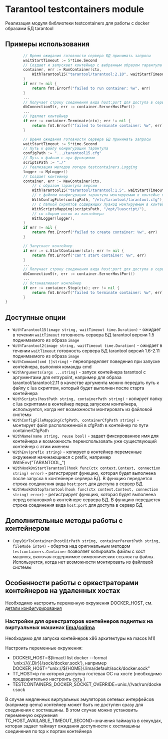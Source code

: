 # Tarantool testcontainers module

Реализация модуля библиотеки testcontainers для работы с docker образами БД tarantool

## Примеры использования
```go
        // Время ожидания готовности сервера БД принимать запросы
        waitStartTimeout := 5*time.Second
        // Создает и запускает контейнер с выбранным образом тарантула версии
        container, err := RunContainer(ctx, 
            WithTarantool15("tarantool/tarantool:2.10", waitStartTimeout),
        )
        if err != nil {
            return fmt.Errorf("failed to run container: %w", err)
        }
        ...
        // Получает строку соединения вида host:port для доступа в сервер БД в запущенном контейнере
        dbConnectionStr, err := container.ServerHostPort()
        ...
        // Удаляет контейнер
        if err := container.Terminate(ctx); err != nil {
            return fmt.Errorf("failed to terminate container: %w", err)
        }
```

```go
        // Время ожидания готовности сервера БД принимать запросы
        waitStartTimeout := 5*time.Second
        // Путь к файлу конфигурации тарантула
        configPath := ".../tarantool15.cfg"
        // Путь к файлам с луа функциями
        scriptsPath := "./"
        // Реализация методов логера testcontainers.Logging
        logger := MyLogger()
        // Создает контейнер
        container, err := NewContainer(ctx, 
			// с образом тарантула версии
            WithTarantool15("tarantool/tarantool:1.5", waitStartTimeout),
            // с файлом конфигурации тарантула монтируемым в контейне по пути /etc/tarantool/tarantool.cfg
			WithConfigFile(configPath, "/etc/tarantool/tarantool.cfg"),
            // с папкой скриптов содержищих луакод монтируемым в контейне по пути /opt/luascript/
            WithScriptsMapping(scriptsPath, "/opt/luascript/"),
			// со сбором логов из контейнера
            WithLogger(logger),
        )
        if err != nil {
            return fmt.Errorf("failed to create container: %w", err)
        }

        // Запускает контейнер
        if err := c.StartContainer(ctx); err != nil {
            return fmt.Errorf("can't start container: %w", err)
        }
        ...
        // Получает строку соединения вида host:port для доступа в сервер БД в запущенном контейнере
        dbConnectionStr, err := container.ServerHostPort()
        ...
        // Останавливает контейнер
        if err := container.Stop(ctx); err != nil {
            return fmt.Errorf("failed to terminate container: %w", err)
        }
}
```

## Доступные опции

- ``WithTarantool15(image string, waitTimeout time.Duration)`` - ожидает в течении `waitTimeout` готовность сервера БД tarantool версии 1.5 поднимаемого из образа `image`
- ``WithTarantool2(image string, waitTimeout time.Duration)`` - ожидает в течении `waitTimeout` готовность сервера БД tarantool версий 1.6-2.11 поднимаемого из образа `image`
- ``WithCommand(cmd []string)`` - переопределяет поведения при запуске контейнера, выполняя команды cmd
- ``WithArguments(args ...string)`` - запуск контейнера tarantool с аргументами для entrypoint, например для образа tarantool/tarantool:2.11 в качестве аргумента можно передать путь к файлу с lua скриптом, который будет выполнен после старта контейнера
- ``WithScripts(hostPath string, containerPath string)`` - копирует папку с lua скриптами в контейнер перед запуском контейнера, используется, когда нет возможности монтировать из файловой системы
- ``WithConfigFileMapping(cfgPath, containerCfgPath string)`` - монтирует файл расположенной в cfgPath в контейнер по пути containerCfgPath
- ``WithName(name string, reuse bool)`` - задает фиксированное имя для контейнера и возможность переиспользовать уже существующий контейнер с этим именем
- ``WithEnv(prefix string)`` - копирует в контейнер переменные окружения начинающиеся с prefix, например WithEnv("TARANTOOL_")
- ``WithHookOnStartTarantool(hook func(ctx context.Context, connection string) error)`` - регистрирует функцию, которая будет выполнена после запуска в контейнере сервера БД. В функцию передается строка соединения вида `host:port` для доступа в сервер БД
- ``WithHookOnStopTarantool(hook func(ctx context.Context, connection string) error)``  - регистрирует функцию, которая будет выполнена перед остановкой в контейнере сервера БД. В функцию передается строка соединения вида `host:port` для доступа в сервер БД
## Дополнительные методы работы с контейнером

- ``CopyDirToContainer(hostDirPath string, containerParentPath string, fileMode int64)`` - обертка над оригинальным методом `testcontainers.Container` позволяет копировать файлы
  с хост машины, включая содержимое символических ссылок на файлы. Используется, когда нет возможности монтировать из файловой системы

## Особенности работы с оркестраторами контейнеров на удаленных хостах

Необходимо настроить переменную окружения DOCKER_HOST, см. [детали конфигурирования](https://golang.testcontainers.org/features/configuration/#docker-host-detection)

### Настройки для оркестраторов контейнеров поднятых на виртуальных машинах [lima](https://lima-vm.io/docs/)/[colima](https://github.com/abiosoft/colima)
Необходимо для запуска контейнеров x86 архитектуры на macos M1)

Настроить переменные окружения: 

- DOCKER_HOST=$(limactl list docker --format 'unix://{{.Dir}}/sock/docker.sock'), например DOCKER_HOST="unix://${HOME}/.lima/default/sock/docker.sock"
- TT_HOST=ip по которой доступна гостевая ОС на хосте (необходимо предварительно настроить [сеть](https://lima-vm.io/docs/config/network/) )
- TESTCONTAINERS_DOCKER_SOCKET_OVERRIDE=unix:///var/run/docker.sock

В случае медленных виртуальных эмуляторов сетевых интерфейсов (например qemu) контейнер может быть не доступен сразу для соединения с хостмашины. 
В этом случае можно установить переменную окружения TC_HOST_AVAILABLE_TIMEOUT_SECOND=значения таймаута в секундах, которая задает таймаут ожидания доступности с хостмашины соединения по tcp к портам контейнера
